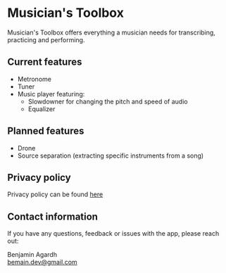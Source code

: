 # Musician's Toolbox

Musician's Toolbox offers everything a musician needs for transcribing, practicing and performing. 

## Current features
- Metronome
- Tuner
- Music player featuring:
    - Slowdowner for changing the pitch and speed of audio
    - Equalizer

## Planned features
- Drone
- Source separation (extracting specific instruments from a song)

## Privacy policy
Privacy policy can be found [here](https://github.com/BeMain/musbx/blob/master/PRIVACY_POLICY.md)

## Contact information
If you have any questions, feedback or issues with the app, please reach out:

Benjamin Agardh \
bemain.dev@gmail.com
